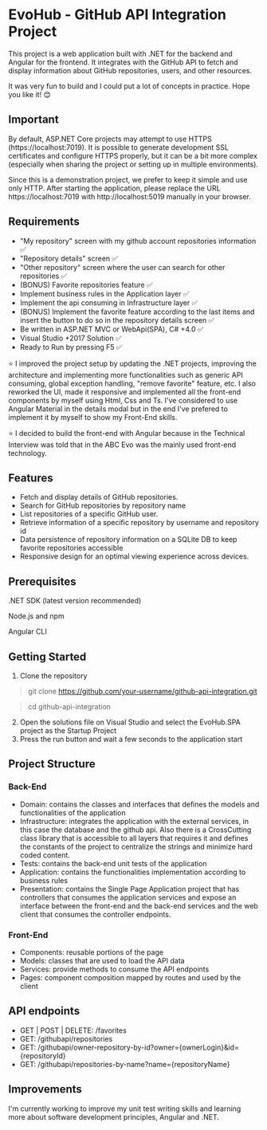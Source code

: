 # EvoHub - GitHub API Integration Project

This project is a web application built with .NET for the backend and Angular for the frontend. 
It integrates with the GitHub API to fetch and display information about GitHub repositories, users, and other resources.

It was very fun to build and I could put a lot of concepts in practice. Hope you like it! 😊

## Important

By default, ASP.NET Core projects may attempt to use HTTPS (https://localhost:7019).
It is possible to generate development SSL certificates and configure HTTPS properly, but it can be a bit more complex (especially when sharing the project or setting up in multiple environments).

Since this is a demonstration project, we prefer to keep it simple and use only HTTP.
After starting the application, please replace the URL https://localhost:7019 with http://localhost:5019 manually in your browser.

## Requirements

- "My repository" screen with my github account repositories information ✅
- "Repository details" screen ✅
- "Other repository" screen where the user can search for other repositories ✅
- (BONUS) Favorite repositories feature ✅
- Implement business rules in the Application layer ✅
- Implement the api consuming in Infrastructure layer ✅
- (BONUS) Implement the favorite feature according to the last items and insert
  the button to do so in the repository details screen ✅
- Be written in ASP.NET MVC or WebApi(SPA), C# +4.0 ✅
- Visual Studio +2017 Solution ✅
- Ready to Run by pressing F5 ✅

⭐ I improved the project setup by updating the .NET projects, improving the architecture and implementing more functionalities
such as generic API consuming, global exception handling, "remove favorite" feature, etc. I also reworked the UI, made it responsive and implemented all the front-end 
components by myself using Html, Css and Ts. I've considered to use Angular Material in the details modal but in the end I've prefered to implement it by myself to show
my Front-End skills.

⭐ I decided to build the front-end with Angular because in the Technical Interview was told that in the ABC Evo was the mainly used front-end
technology. 

## Features
- Fetch and display details of GitHub repositories.
- Search for GitHub repositories by repository name
- List repositories of a specific GitHub user.
- Retrieve information of a specific repository by username and repository id
- Data persistence of repository information on a SQLite DB to keep favorite repositories accessible
- Responsive design for an optimal viewing experience across devices.

## Prerequisites
.NET SDK (latest version recommended)

Node.js and npm

Angular CLI

## Getting Started
1. Clone the repository
> git clone https://github.com/your-username/github-api-integration.git

> cd github-api-integration
2. Open the solutions file on Visual Studio and select the EvoHub.SPA project as the Startup Project
3. Press the run button and wait a few seconds to the application start

## Project Structure
### Back-End
- Domain: contains the classes and interfaces that defines the models and functionalities of the application
- Infrastructure: integrates the application with the external services, in this case the database and the github api.
  Also there is a CrossCutting class library that is accessible to all layers that requires it and defines the constants
  of the project to centralize the strings and minimize hard coded content.
- Tests: contains the back-end unit tests of the application
- Application: contains the functionalities implementation according to business rules
- Presentation: contains the Single Page Application project that has controllers that consumes the application services and expose an interface
  between the front-end and the back-end services and the web client that consumes the controller endpoints.
### Front-End
- Components: reusable portions of the page
- Models: classes that are used to load the API data
- Services: provide methods to consume the API endpoints
- Pages: component composition mapped by routes and used by the client

## API endpoints
- GET | POST | DELETE: /favorites
- GET: /githubapi/repositories
- GET: /githubapi/owner-repository-by-id?owner={ownerLogin}&id={repositoryId}
- GET: /githubapi/repositories-by-name?name={repositoryName}

 
## Improvements
I'm currently working to improve my unit test writing skills and learning more about software development principles, Angular and .NET.
